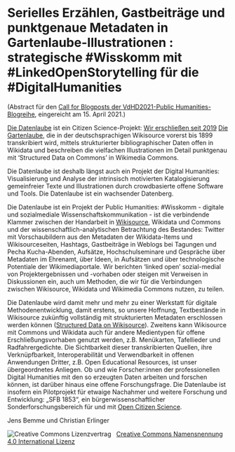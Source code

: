 # Serielles Erzählen, Gastbeiträge und punktgenaue Metadaten in Gartenlaube-Illustrationen : strategische #Wisskomm mit #LinkedOpenStorytelling für die #DigitalHumanities

(Abstract für den [Call for Blogposts der VdHD2021-Public Humanities-Blogreihe](https://publicdh.hypotheses.org/15), eingereicht am 15. April 2021.)

[Die Datenlaube](https://www.wikidata.org/wiki/Q61943025) ist ein Citizen Science-Projekt: [Wir erschließen seit 2019](https://saxorum.hypotheses.org/5692) [Die Gartenlaube](https://de.wikisource.org/wiki/Die_Gartenlaube), die in der deutschsprachigen Wikisource vorerst bis 1899 transkribiert wird, mittels strukturierter bibliographischer Daten offen in Wikidata und beschreiben die vielfachen  Illustrationen im Detail punktgenau mit ‘Structured Data on Commons’ in Wikimedia Commons. 

Die Datenlaube ist deshalb längst auch ein Projekt der Digital Humanities: Visualisierung und Analyse der intrinsisch motivierten Katalogisierung gemeinfreier Texte und Illustrationen durch crowdbasierte offene Software und Tools. Die Datenlaube ist ein wachsender Datenberg.

Die Datenlaube ist ein Projekt der Public Humanities: #Wisskomm - digitale und sozialmediale Wissenschaftskommunikation - ist die verbindende Klammer zwischen der Handarbeit in [Wikisource](https://de.wikisource.org/), Wikidata und Commons und der wissenschaftlich-analytischen Betrachtung des Bestandes: Twitter mit Vorschaubildern aus den Metadaten der Wikidata-Items und Wikisourceseiten, Hashtags, Gastbeiträge in Weblogs bei Tagungen und Pecha Kucha-Abenden, Aufsätze, Hochschulseminare und Gespräche über Metadaten im Ehrenamt, über Ideen, in Aufsätzen und über technologische Potentiale der Wikimediaportale. Wir berichten ‘linked open’ sozial-medial von Projektergebnissen und -vorhaben oder steigen mit Verweisen in Diskussionen ein, auch um Methoden, die wir für die Verbindungen zwischen Wikisource, Wikidata und Wikimedia Commons nutzen, zu teilen.

Die Datenlaube wird damit mehr und mehr zu einer Werkstatt für digitale Methodenentwicklung, damit erstens, so unsere Hoffnung, Textbestände in Wikisource zukünftig vollständig mit strukturierten Metadaten erschlossen werden können ([Structured Data on Wikisource](https://meta.wikimedia.org/wiki/Community_Wishlist_Survey_2021/Wikisource/Structured_Data_on_Wikisource)). Zweitens kann Wikisource mit Commons und Wikidata auch für andere Medientypen für offene Erschließungsvorhaben genutzt werden, z.B. Menükarten, Tafellieder und Radfahrergedichte. Die Sichtbarkeit dieser transkribierten Quellen, ihre Verknüpfbarkeit, Interoperabilität und Verwendbarkeit in offenen Anwendungen Dritter, z.B. Open Educational Resources, ist unser übergeordnetes Anliegen. Ob und wie Forscher:innen der professionellen Digital Humanities mit den so erzeugten Daten arbeiten und forschen können, ist darüber hinaus eine offene Forschungsfrage. Die Datenlaube ist insofern ein Pilotprojekt für etwaige Nachahmer und weitere Forschung und Entwicklung: „SFB 1853“, ein bürgerwissenschaftlicher Sonderforschungsbereich für und mit [Open Citizen Science](https://www.wikidata.org/wiki/Q66771716).


Jens Bemme und Christian Erlinger

<img alt="Creative Commons Lizenzvertrag" style="border-width:0" src="https://i.creativecommons.org/l/by/4.0/80x15.png" />&nbsp;&nbsp;&nbsp;<a rel="license" href="http://creativecommons.org/licenses/by/4.0/">Creative Commons Namensnennung 4.0 International Lizenz</a> <a rel="license" href="http://creativecommons.org/licenses/by/4.0/">
